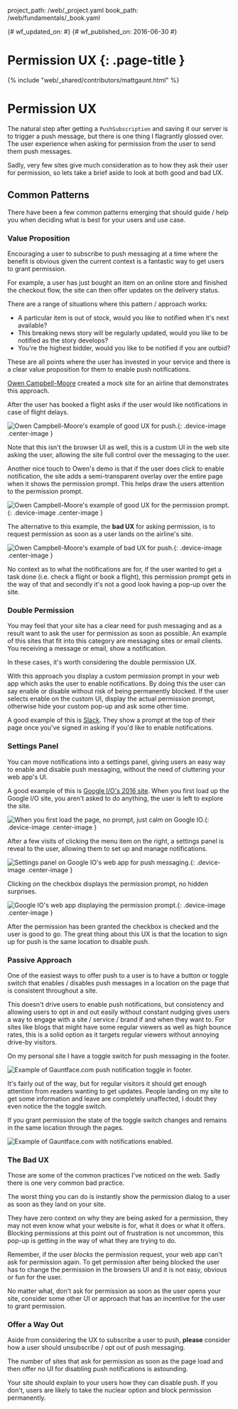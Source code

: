 project_path: /web/_project.yaml
book_path: /web/fundamentals/_book.yaml

{# wf_updated_on:  #}
{# wf_published_on: 2016-06-30 #}

# Permission UX {: .page-title }

{% include "web/_shared/contributors/mattgaunt.html" %}

# Permission UX

The natural step after getting a `PushSubscription` and saving it our server is to trigger a push message, but there is one thing I flagrantly glossed over. The user experience when asking for permission from the user to send them push messages.

Sadly, very few sites give much consideration as to how they ask their user for permission, so lets take a brief aside to look at both good and bad UX.

## Common Patterns

There have been a few common patterns emerging that should guide / help you when deciding what is best for your users and use case.

### Value Proposition

Encouraging a user to subscribe to push messaging at a time where the benefit
is obvious given the current context is a fantastic way to get users to grant
permission.

For example, a user has just bought an item on an online store and finished the checkout flow, the site can then offer updates on the delivery status.

There are a range of situations where this pattern / approach works:
- A particular item is out of stock, would you like to notified when it's next available?
- This breaking news story will be regularly updated, would you like to be notified as the story develops?
- You're the highest bidder, would you like to be notified if you are outbid?

These are all points where the user has invested in your service and there
is a clear value proposition for them to enable push notifications.

[Owen Campbell-Moore](https://twitter.com/owencm) created a mock site for an airline that demonstrates this approach.

After the user has booked a flight asks if the user would like notifications in case of flight delays.

![Owen Campbell-Moore's example of good UX for push.](./images/ux-examples/owen/owen-good-example.png){: .device-image .center-image }

Note that this isn't the browser UI as well, this is a custom UI in the web site asking the user, allowing the site full control over the messaging to the user.

Another nice touch to Owen's demo is that if the user does click to enable notification, the site adds a semi-transparent overlay over the entire page when it shows the permission prompt. This helps draw the users attention to the permission prompt.

![Owen Campbell-Moore's example of good UX for the permission prompt.](./images/ux-examples/owen/owen-permission-prompt.png){: .device-image .center-image }

The alternative to this example, the **bad UX** for asking permission, is to  request permission as soon as a user lands on the airline's site.

![Owen Campbell-Moore's example of bad UX for push.](./images/ux-examples/owen/owen-bad-ux.png){: .device-image .center-image }

No context as to what the notifications are for, if the user wanted to get a task done (i.e. check a flight or book a flight), this permission prompt gets in the way of that and secondly it's not a good look having a pop-up over the site.

### Double Permission

You may feel that your site has a clear need for push messaging and as a result want to ask the user for permission as soon as possible. An example of this sites that fit into this category are messaging sites or email clients. You receiving a message or email, show a notification.

In these cases, it's worth considering the double permission UX.

With this approach you display a custom permission prompt in your web app which asks the user to enable notifications. By doing this the user can say enable or disable without risk of being permanently blocked. If the user selects enable on the custom UI, display the actual permission prompt, otherwise hide your custom pop-up and ask some other time.

A good example of this is [Slack](https://slack.com/). They show a prompt at
the top of their page once you've signed in asking if you'd like to enable notifications.

### Settings Panel

You can move notifications into a settings panel, giving users an easy way
to enable and disable push messaging, without the need of cluttering your
web app's UI.

A good example of this is [Google I/O's 2016 site](https://events.google.com/io2016/). When you first load up the Google I/O site, you aren't asked to do anything,
the user is left to explore the site.

![When you first load the page, no prompt, just calm on Google IO.](./images/ux-examples/google-io/google-io-first-load.png){: .device-image .center-image }

After a few visits of clicking the menu item on the right, a settings panel is reveal to the user, allowing them to set up and manage notifications.

![Settings panel on Google IO's web app for push messaging.](./images/ux-examples/google-io/google-io-settings-panel.png){: .device-image .center-image }

Clicking on the checkbox displays the permission prompt, no hidden surprises.

![Google IO's web app displaying the permission prompt.](./images/ux-examples/google-io/google-io-permission-prompt.png){: .device-image .center-image }

After the permission has been granted the checkbox is checked and the user is good to go. The great thing about this UX is that the location to sign up for push is the same location to disable push.

### Passive Approach

One of the easiest ways to offer push to a user is to have a button
or toggle switch that enables / disables push messages in a location
on the page that is consistent throughout a site.

This doesn't drive users to enable push notifications, but consistency and allowing users to opt in and out easily without constant nudging gives users a way to engage with a site / service / brand if and when they want to. For sites like blogs that might have some regular viewers as well as high bounce rates, this is a solid option as it targets regular viewers without annoying drive-by visitors.

On my personal site I have a toggle switch for push messaging in the footer.

![Example of Gauntface.com push notification toggle in footer.](./images/ux-examples/gauntface/gauntface-intro.png)

It's fairly out of the way, but for regular visitors it should get enough attention from readers wanting to get updates. People landing on my site to get some information and leave are completely unaffected, I doubt they even notice the the toggle switch.

If you grant permission the state of the toggle switch changes and remains in the same location through the pages.

![Example of Gauntface.com with notifications enabled.](./images/ux-examples/gauntface/gauntface-enabled.png)

### The Bad UX

Those are some of the common practices I've noticed on the web. Sadly there is one very common bad practice.

The worst thing you can do is instantly show the permission dialog to a user as soon as they land on your site.

They have zero context on why they are being asked for a permission, they may not even know what your website is for, what it does or what it offers. Blocking permissions at this point out of frustration is not uncommon, this pop-up is getting in the way of what they are trying to do.

Remember, if the user *blocks* the permission request, your web app can't ask for permission again. To get permission after being blocked the user has to change the permission in the browsers UI and it is not easy, obvious or fun for the user.

No matter what, don't ask for permission as soon as the user opens your site, consider some other UI or approach that has an incentive for the user to grant permission.

### Offer a Way Out

Aside from considering the UX to subscribe a user to push, **please** consider how a user should unsubscribe / opt out of push messaging.

The number of sites that ask for permission as soon as the page load and then offer no UI for disabling push notifications is astounding.

Your site should explain to your users how they can disable push. If you don't, users are likely to take the nuclear option and block permission permanently.
